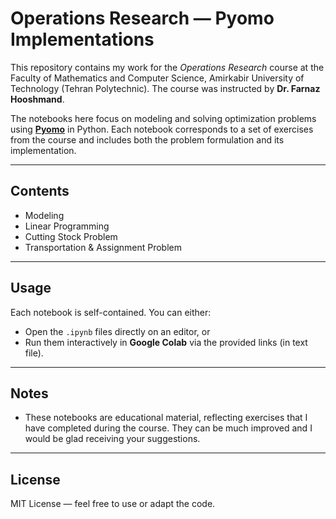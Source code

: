 # Operations Research — Pyomo Implementations

This repository contains my work for the *Operations Research* course at the Faculty of Mathematics and Computer Science, Amirkabir University of Technology (Tehran Polytechnic).
The course was instructed by **Dr. Farnaz Hooshmand**.

The notebooks here focus on modeling and solving optimization problems using **[Pyomo](http://www.pyomo.org/)** in Python. Each notebook corresponds to a set of exercises from the course and includes both the problem formulation and its implementation.

---

## Contents  
  
* Modeling
* Linear Programming
* Cutting Stock Problem
* Transportation & Assignment Problem

---

## Usage

Each notebook is self-contained. You can either:

* Open the `.ipynb` files directly on an editor, or
* Run them interactively in **Google Colab** via the provided links (in text file).

---

## Notes

* These notebooks are educational material, reflecting exercises that I have completed during the course. They can be much improved and I would be glad receiving your suggestions.

---

## License

MIT License — feel free to use or adapt the code.
